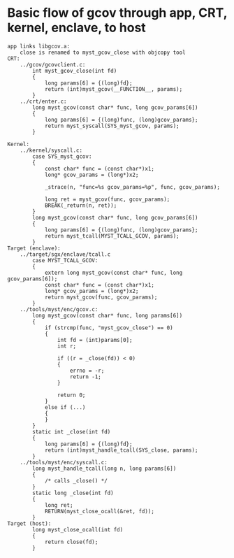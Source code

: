 
Basic flow of gcov through app, CRT, kernel, enclave, to host
=============================================================

    app links libgcov.a:
        close is renamed to myst_gcov_close with objcopy tool
    CRT:
        ../gcov/gcovclient.c:
            int myst_gcov_close(int fd)
            {
                long params[6] = {(long)fd};
                return (int)myst_gcov(__FUNCTION__, params);
            }
        ../crt/enter.c:
            long myst_gcov(const char* func, long gcov_params[6])
            {
                long params[6] = {(long)func, (long)gcov_params};
                return myst_syscall(SYS_myst_gcov, params);
            }

    Kernel:
        ../kernel/syscall.c:
            case SYS_myst_gcov:
            {
                const char* func = (const char*)x1;
                long* gcov_params = (long*)x2;

                _strace(n, "func=%s gcov_params=%p", func, gcov_params);

                long ret = myst_gcov(func, gcov_params);
                BREAK(_return(n, ret));
            }
            long myst_gcov(const char* func, long gcov_params[6])
            {
                long params[6] = {(long)func, (long)gcov_params};
                return myst_tcall(MYST_TCALL_GCOV, params);
            }
    Target (enclave):
        ../target/sgx/enclave/tcall.c
            case MYST_TCALL_GCOV:
            {
                extern long myst_gcov(const char* func, long gcov_params[6]);
                const char* func = (const char*)x1;
                long* gcov_params = (long*)x2;
                return myst_gcov(func, gcov_params);
            }
        ../tools/myst/enc/gcov.c:
            long myst_gcov(const char* func, long params[6])
            {
                if (strcmp(func, "myst_gcov_close") == 0)
                {
                    int fd = (int)params[0];
                    int r;

                    if ((r = _close(fd)) < 0)
                    {
                        errno = -r;
                        return -1;
                    }

                    return 0;
                }
                else if (...)
                {
                }
            }
            static int _close(int fd)
            {
                long params[6] = {(long)fd};
                return (int)myst_handle_tcall(SYS_close, params);
            }
        ../tools/myst/enc/syscall.c:
            long myst_handle_tcall(long n, long params[6])
            {
                /* calls _close() */
            }
            static long _close(int fd)
            {
                long ret;
                RETURN(myst_close_ocall(&ret, fd));
            }
    Target (host):
            long myst_close_ocall(int fd)
            {
                return close(fd);
            }
